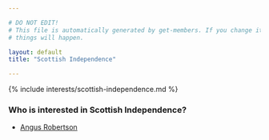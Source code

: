 ```yaml
---

# DO NOT EDIT!
# This file is automatically generated by get-members. If you change it, bad
# things will happen.

layout: default
title: "Scottish Independence"

---
```


{% include interests/scottish-independence.md %}

### Who is interested in Scottish Independence?


* [Angus Robertson](/members/angus-robertson.html)
